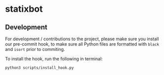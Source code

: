 # statixbot
## Development
For development / contributions to the project, please make sure you install
our pre-commit hook, to make sure all Python files are formatted with `black`
and `isort` prior to commiting.

To install the hook, run the following in terminal:
```bash
python3 scripts/install_hook.py
```
